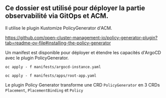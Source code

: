## Ce dossier est utilisé pour déployer la partie observabilité via GitOps et ACM.

Il utilise le plugin Kustomize PolicyGenerator d'ACM.

https://github.com/open-cluster-management-io/policy-generator-plugin?tab=readme-ov-file#installing-the-policy-generator


Un manifest est disponible pour déployer et étendre les capacités d'ArgoCD avec le plugin PolicyGenerator.

```
oc apply - f manifests/argocd-instance.yaml

oc apply - f manifests/apps/root-app.yaml
```

Le plugin Policy Generator transforme une CRD `PolicyGenerator` en 3 CRDs `Placement`, `PlacementBinding` et `Policy`